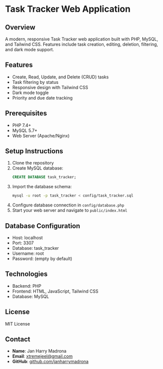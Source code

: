 # Task Tracker Web Application

## Overview
A modern, responsive Task Tracker web application built with PHP, MySQL, and Tailwind CSS. Features include task creation, editing, deletion, filtering, and dark mode support.

## Features
- Create, Read, Update, and Delete (CRUD) tasks
- Task filtering by status
- Responsive design with Tailwind CSS
- Dark mode toggle
- Priority and due date tracking

## Prerequisites
- PHP 7.4+
- MySQL 5.7+
- Web Server (Apache/Nginx)

## Setup Instructions
1. Clone the repository
2. Create MySQL database:
   ```sql
   CREATE DATABASE task_tracker;
   ```
3. Import the database schema:
   ```bash
   mysql -u root -p task_tracker < config/task_tracker.sql
   ```
4. Configure database connection in `config/database.php`
5. Start your web server and navigate to `public/index.html`

## Database Configuration
- Host: localhost
- Port: 3307
- Database: task_tracker
- Username: root
- Password: (empty by default)

## Technologies
- Backend: PHP
- Frontend: HTML, JavaScript, Tailwind CSS
- Database: MySQL

## License
MIT License

## Contact
- **Name**: Jan Harry Madrona
- **Email**: xtremejeel@gmail.com
- **GitHub**: [github.com/janharrymadrona](https://https://github.com/zynxoso)
